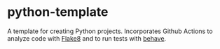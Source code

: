 # python-template

A template for creating Python projects. Incorporates Github Actions to analyze code with [Flake8](https://github.com/PyCQA/flake8) and to run tests with [behave](https://github.com/behave/behave).
